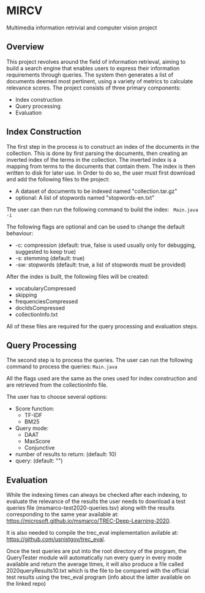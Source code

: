 # MIRCV
Multimedia information retrivial and computer vision project
## Overview
This project revolves around the field of information retrieval, aiming to build a search engine that enables users to express their information requirements through queries. The system then generates a list of documents deemed most pertinent, using a variety of metrics to calculate relevance scores. The project consists of three primary components:
* Index construction
* Query processing
* Evaluation
## Index Construction
The first step in the process is to construct an index of the documents in the collection. This is done by first parsing the documents, then creating an inverted index of the terms in the collection. The inverted index is a mapping from terms to the documents that contain them. The index is then written to disk for later use.
In Order to do so, the user must first download and add the following files to the project:
* A dataset of documents to be indexed named "collection.tar.gz"
* optional: A list of stopwords named "stopwords-en.txt"

The user can then run the following command to build the index:
``` Main.java -i```

The following flags are optional and can be used to change the default behaviour:
* -c: compression (default: true, false is used usually only for debugging, suggested to keep true)
* -s: stemming (default: true)
* -sw: stopwords (default: true, a list of stopwords must be provided)

After the index is built, the following files will be created:
* vocabularyCompressed
* skipping
* frequenciesCompressed
* docIdsCompressed
* collectionInfo.txt

All of these files are required for the query processing and evaluation steps.
## Query Processing
The second step is to process the queries.
The user can run the following command to process the queries:
``` Main.java ```

All the flags used are the same as the ones used for index construction and are retrieved from the collectionInfo file.

The user has to choose several options:
* Score function:
  * TF-IDF
  * BM25
* Query mode:
    * DAAT
    * MaxScore
    * Conjunctive
* number of results to return: (default: 10)
* query: (default: "")

## Evaluation
While the indexing times can always be checked after each indexing, to evaluate the relevance of the results the user needs to download a test queries file (msmarco-test2020-queries.tsv) along with the results corresponding to the same year available at: 
https://microsoft.github.io/msmarco/TREC-Deep-Learning-2020.

It is also needed to compile the trec_eval implementation avilable at: https://github.com/usnistgov/trec_eval.

Once the test queries are put into the root directory of the program, the QueryTester module will automatically run every query in every mode available and return the average times, it will also produce a file called 2020queryResults10.txt which is the file to be compared with the official test results using the trec_eval program (info about the latter available on the linked repo)